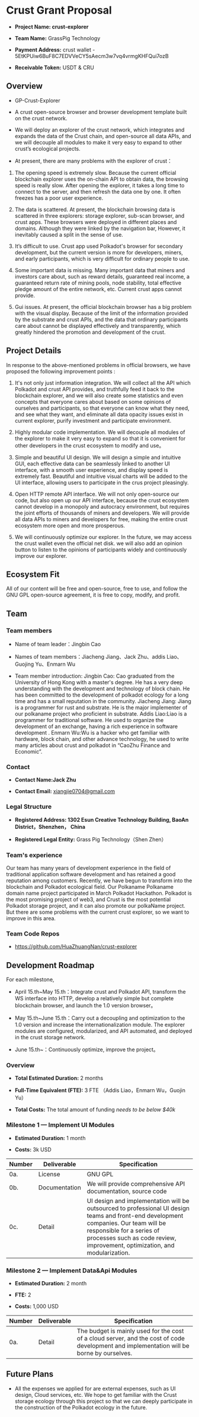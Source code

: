 # Crust Grant Proposal

- **Project Name: crust-explorer**

- **Team Name:** GrassPig Technology

- **Payment Address:** crust wallet -
    5EtKPUiw6BuF8C7EDVVeCY5sAecm3w7vq4vrmgKHFQui7ozB

- **Receivable Token:** USDT & CRU

## Overview

- GP-Crust-Explorer

- A crust open-source browser and browser development template built on the crust network.

- We will deploy an explorer of the crust network, which integrates and expands the data of the Crust chain, and open-source all data APIs, and we will decouple all modules to make it very easy to expand to other crust’s ecological projects.

- At present, there are many problems with the explorer of crust：

1. The opening speed is extremely slow. Because the current official blockchain explorer uses the on-chain API to obtain data, the browsing speed is really slow. After opening the explorer, it takes a long time to connect to the server, and then refresh the data one by one. It often freezes has a poor user experience.

2. The data is scattered. At present, the blockchain browsing data is scattered in three explorers: storage explorer, sub-scan browser, and crust apps. These browsers were deployed in different places and domains. Although they were linked by the navigation bar, However, it inevitably caused a split in the sense of use.

3. It’s difficult to use. Crust app used Polkadot's browser for secondary development, but the current version is more for developers, miners, and early participants, which is very difficult for ordinary people to use.

4. Some important data is missing. Many important data that miners and investors care about, such as reward details, guaranteed real income, a guaranteed return rate of mining pools, node stability, total effective pledge amount of the entire network, etc. Current crust apps cannot provide.
5. Gui issues. At present, the official blockchain browser has a big problem with the visual display. Because of the limit of the information provided by the substrate and crust APIs, and the data that ordinary participants care about cannot be displayed effectively and transparently, which greatly hindered the promotion and development of the crust.

## Project Details

In response to the above-mentioned problems in official browsers, we have proposed the following improvement points :

1. It's not only just information integration. We will collect all the API which Polkadot and crust API provides, and truthfully feed it back to the blockchain explorer, and we will also create some statistics and even concepts that everyone cares about based on some opinions of ourselves and participants, so that everyone can know what they need, and see what they want, and eliminate all data opacity issues exist in current explorer, purify investment and participate environment.

2. Highly modular code implementation. We will decouple all modules of the explorer to make it very easy to expand so that it is convenient for other developers in the crust ecosystem to modify and use。

3. Simple and beautiful UI design. We will design a simple and intuitive GUI, each effective data can be seamlessly linked to another UI interface, with a smooth user experience, and display speed is extremely fast. Beautiful and intuitive visual charts will be added to the UI interface, allowing users to participate in the crus project pleasingly.

4. Open HTTP remote API interface. We will not only open-source our code, but also open up our API interface, because the crust ecosystem cannot develop in a monopoly and autocracy environment, but requires the joint efforts of thousands of miners and developers. We will provide all data APIs to miners and developers for free, making the entire crust ecosystem more open and more prosperous.

5. We will continuously optimize our explorer. In the future, we may access the crust wallet even the official net disk. we will also add an opinion button to listen to the opinions of participants widely and continuously improve our explorer.

## Ecosystem Fit

All of our content will be free and open-source, free to use, and follow the GNU GPL open-source agreement, it is free to copy, modify, and profit.
## Team

### Team members

- Name of team leader：Jingbin Cao

- Names of team members：Jiacheng Jiang、Jack Zhu、addis Liao、Guojing Yu、Enmarn Wu
- Team member introduction: 
Jingbin Cao: Cao graduated from the University of Hong Kong with a master's degree. He has a very deep understanding with the development and technology of block chain. He has been committed to the development of polkadot ecology for a long time and has a small reputation in the community.
Jiacheng Jiang: Jiang is a programmer for rust and substrate. He is the major implementer of our polkaname project who proficient in substrate.
Addis Liao:Liao is a programmer for traditional software. He used to organize the development of an exchange, having a rich experience in software development .
Enmarn Wu:Wu is a hacker who get familiar with hardware, block chain, and other advance technology, he used to write many articles about crust and polkadot in “CaoZhu Finance and Economic”.

### Contact

- **Contact Name:Jack Zhu**

- **Contact Email:** xiangjie0704@gmail.com

### Legal Structure

- **Registered Address: 1302 Esun Creative Technology Building, BaoAn
    District，Shenzhen， China**

- **Registered Legal Entity:** Grass Pig Technology（Shen Zhen）

### Team's experience

Our team has many years of development experience in the field of traditional application software development and has retained a good reputation among customers. Recently, we have begun to transform into the blockchain and Polkadot ecological field. Our Polkaname Polkaname domain name project participated in March Polkadot Hackathon. Polkadot is the most promising project of web3, and Crust is the most potential Polkadot storage project, and it can also promote our polkaName project. But there are some problems with the current crust explorer, so we want to improve in this area.
### Team Code Repos

- <https://github.com/HuaZhuangNan/crust-explorer>

## Development Roadmap

For each milestone,

- April 15.th\~May 15.th：Integrate crust and Polkadot API, transform the WS interface into HTTP, develop a relatively simple but complete blockchain browser, and launch the 1.0 version browser。

- May 15.th\~June 15.th：Carry out a decoupling and optimization to the 1.0 version and increase the internationalization module. The explorer modules are configured, modularized, and API automated, and deployed in the crust storage network.

- June 15.th\~：Continuously optimize, improve the project。

### Overview

- **Total Estimated Duration:** 2 months

- **Full-Time Equivalent (FTE):** 3 FTE （Addis Liao，Enmarn Wu，Guojin Yu）

- **Total Costs:** The total amount of funding *needs to be below \$40k*

### Milestone 1 — Implement UI Modules

- **Estimated Duration:** 1 month

- **Costs:** 3k USD

| **Number** | **Deliverable** | **Specification**                                                                                     |
|------------|-----------------|--------------------------------------------------------------------------------------------------------|
| 0a.       | License        | GNU GPL                                                                                               |
| 0b.       | Documentation  | We will provide comprehensive API documentation, source code |
| 0c.       | Detail         | UI design and implementation will be outsourced to professional UI design teams and front-end development companies. Our team will be responsible for a series of processes such as code review, improvement, optimization, and modularization.|

### Milestone 2 — Implement Data&Api Modules

- **Estimated Duration:** 2 month

- **FTE:** 2

- **Costs:** 1,000 USD

| **Number** | **Deliverable** | **Specification**                                                |
|------------|-----------------|-------------------------------------------------------------------|
| 0a.       | Detail         | The budget is mainly used for the cost of a cloud server, and the cost of code development and implementation will be borne by ourselves. |

## Future Plans

- All the expenses we applied for are external expenses, such as UI design, Cloud services, etc. We hope to get familiar with the Crust storage ecology through this project so that we can deeply participate in the construction of the Polkadot ecology in the future.

